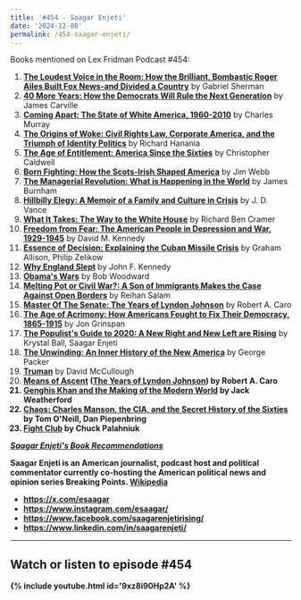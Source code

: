 ```yaml
---
title: '#454 - Saagar Enjeti'
date: '2024-12-08'
permalink: /454-saagar-enjeti/
---
```


Books mentioned on Lex Fridman Podcast #454:

1. <b><a href="https://amzn.to/4iWhzhb" target="_blank" rel="sponsored noopener noreferrer">The Loudest Voice in the Room: How the Brilliant, Bombastic Roger Ailes Built Fox News-and Divided a Country</a></b> by Gabriel Sherman
2. <b><a href="https://amzn.to/4fIGD8C" target="_blank" rel="sponsored noopener noreferrer">40 More Years: How the Democrats Will Rule the Next Generation</a></b> by James Carville
3. <b><a href="https://amzn.to/3W2DV6P" target="_blank" rel="sponsored noopener noreferrer">Coming Apart: The State of White America, 1960-2010</a></b> by Charles Murray
4. <b><a href="https://amzn.to/40cFfq9" target="_blank" rel="sponsored noopener noreferrer">The Origins of Woke: Civil Rights Law, Corporate America, and the Triumph of Identity Politics</a></b> by Richard Hanania
5. <b><a href="https://amzn.to/3DEKypw" target="_blank" rel="sponsored noopener noreferrer">The Age of Entitlement: America Since the Sixties</a></b> by Christopher Caldwell
6. <b><a href="https://amzn.to/3ZXhJMI" target="_blank" rel="sponsored noopener noreferrer">Born Fighting: How the Scots-Irish Shaped America</a></b> by Jim Webb
7. <b><a href="https://amzn.to/4gYlisU" target="_blank" rel="sponsored noopener noreferrer">The Managerial Revolution: What is Happening in the World</a></b> by James Burnham
8. <b><a href="https://amzn.to/400FT8L" target="_blank" rel="sponsored noopener noreferrer">Hillbilly Elegy: A Memoir of a Family and Culture in Crisis</a></b> by J. D. Vance
9. <b><a href="https://amzn.to/40ij1D2" target="_blank" rel="sponsored noopener noreferrer">What It Takes: The Way to the White House</a></b> by Richard Ben Cramer
10. <b><a href="https://amzn.to/4gWJxHU" target="_blank" rel="sponsored noopener noreferrer">Freedom from Fear: The American People in Depression and War, 1929-1945</a></b> by David M. Kennedy
11. <b><a href="https://amzn.to/4j2QBof" target="_blank" rel="sponsored noopener noreferrer">Essence of Decision: Explaining the Cuban Missile Crisis</a></b> by Graham Allison, Philip Zelikow
12. <b><a href="https://amzn.to/4fBMc8B" target="_blank" rel="sponsored noopener noreferrer">Why England Slept</a></b> by John F. Kennedy
13. <b><a href="https://amzn.to/4iYtsDe" target="_blank" rel="sponsored noopener noreferrer">Obama's Wars</a></b> by Bob Woodward
14. <b><a href="https://amzn.to/4iYtwms" target="_blank" rel="sponsored noopener noreferrer">Melting Pot or Civil War?: A Son of Immigrants Makes the Case Against Open Borders</a></b> by Reihan Salam
15. <b><a href="https://amzn.to/4fGtSeJ" target="_blank" rel="sponsored noopener noreferrer">Master Of The Senate: The Years of Lyndon Johnson</a></b> by Robert A. Caro
16. <b><a href="https://amzn.to/40fsKtT" target="_blank" rel="sponsored noopener noreferrer">The Age of Acrimony: How Americans Fought to Fix Their Democracy, 1865-1915</a></b> by Jon Grinspan
17. <b><a href="https://amzn.to/3W3Bz7D" target="_blank" rel="sponsored noopener noreferrer">The Populist's Guide to 2020: A New Right and New Left are Rising</a></b> by Krystal Ball, Saagar Enjeti
18. <b><a href="https://amzn.to/4j08Bzj" target="_blank" rel="sponsored noopener noreferrer">The Unwinding: An Inner History of the New America</a></b> by George Packer
19. <b><a href="https://amzn.to/4a0xbMq" target="_blank" rel="sponsored noopener noreferrer">Truman</a></b> by David McCullough
20. <b><a href="https://amzn.to/4gHoE3J" target="_blank" rel="sponsored noopener noreferrer">Means of Ascent</a> (<b><a href="https://amzn.to/4fRavj4" target="_blank" rel="sponsored noopener noreferrer">The Years of Lyndon Johnson</a>) by Robert A. Caro
21. <b><a href="https://amzn.to/3C5DD8j" target="_blank" rel="sponsored noopener noreferrer">Genghis Khan and the Making of the Modern World</a></b> by Jack Weatherford
22. <b><a href="https://amzn.to/407dCxk" target="_blank" rel="sponsored noopener noreferrer">Chaos: Charles Manson, the CIA, and the Secret History of the Sixties</a></b> by Tom O'Neill, Dan Piepenbring
23. <b><a href="https://amzn.to/4gXvgug" target="_blank" rel="sponsored noopener noreferrer">Fight Club</a></b> by Chuck Palahniuk

***<b><a href="https://lexfridman.com/saagar-books" target="_blank">Saagar Enjeti's Book Recommendations</a></b>***

<!--more-->

Saagar Enjeti is an American journalist, podcast host and political commentator currently co-hosting the American political news and opinion series Breaking Points. <a href="https://en.wikipedia.org/wiki/Saagar_Enjeti" target="_blank">Wikipedia</a>

- <a href="https://x.com/esaagar" target="_blank">https://x.com/esaagar</a>
- <a href="https://www.instagram.com/esaagar/" target="_blank">https://www.instagram.com/esaagar/</a>
- <a href="https://www.facebook.com/saagarenjetirising/" target="_blank">https://www.facebook.com/saagarenjetirising/</a>
- <a href="https://www.linkedin.com/in/saagarenjeti/" target="_blank">https://www.linkedin.com/in/saagarenjeti/</a>

- - - - - -

## Watch or listen to episode #454

{% include youtube.html id='9xz8i90Hp2A' %}